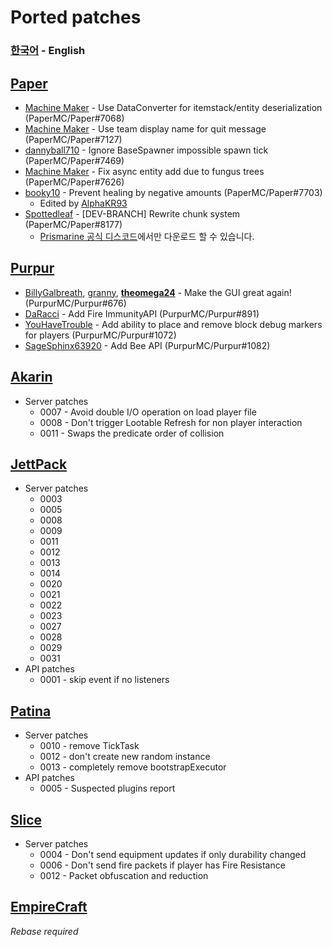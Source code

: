 # Ported patches
### [한국어](portedPatches_KOR.md) - **English**

## [Paper](https://github.com/PaperMC/Paper)
- [Machine Maker](https://github.com/Machine-Maker) - Use DataConverter for itemstack/entity deserialization (PaperMC/Paper#7068)
- [Machine Maker](https://github.com/Machine-Maker) - Use team display name for quit message (PaperMC/Paper#7127)
- [dannyball710](https://github.com/dannyball710) - Ignore BaseSpawner impossible spawn tick (PaperMC/Paper#7469)
- [Machine Maker](https://github.com/Machine-Maker) - Fix async entity add due to fungus trees (PaperMC/Paper#7626)
- [booky10](https://github.com/booky10) - Prevent healing by negative amounts (PaperMC/Paper#7703)
   - Edited by [AlphaKR93](https://github.com/AlphaKR93)
- [Spottedleaf](https://github.com/Spottedleaf) - \[DEV-BRANCH\] Rewrite chunk system (PaperMC/Paper#8177)
   - [Prismarine 공식 디스코드](https://discord.gg/kkqMSEVVxN)에서만 다운로드 할 수 있습니다.

## [Purpur](https://github.com/PurpurMC/Purpur)
- [BillyGalbreath](https://github.com/BillyGalbreath), [granny](https://github.com/granny), **[theomega24](https://github.com/theomega24)** - Make the GUI great again! (PurpurMC/Purpur#676)
- [DaRacci](https://github.com/DaRacci) - Add Fire ImmunityAPI (PurpurMC/Purpur#891)
- [YouHaveTrouble](https://github.com/YouHaveTrouble) - Add ability to place and remove block debug markers for players (PurpurMC/Purpur#1072)
- [SageSphinx63920](https://github.com/SageSphinx63920) - Add Bee API (PurpurMC/Purpur#1082)

## [Akarin](https://github.com/Akarin-project/Akarin)
- Server patches
   - 0007 - Avoid double I/O operation on load player file
   - 0008 - Don't trigger Lootable Refresh for non player interaction
   - 0011 - Swaps the predicate order of collision

## [JettPack](https://gitlab.com/Titaniumtown/JettPack)
- Server patches
   - 0003
   - 0005
   - 0008
   - 0009
   - 0011
   - 0012
   - 0013
   - 0014
   - 0020
   - 0021
   - 0022
   - 0023
   - 0027
   - 0028
   - 0029
   - 0031
- API patches
   - 0001 - skip event if no listeners

## [Patina](https://github.com/PatinaMC/Patina)
- Server patches
   - 0010 - remove TickTask
   - 0012 - don't create new random instance
   - 0013 - completely remove bootstrapExecutor
- API patches
   - 0005 - Suspected plugins report

## [Slice](https://github.com/Cryptite/Slice)
- Server patches
   - 0004 - Don't send equipment updates if only durability changed
   - 0006 - Don't send fire packets if player has Fire Resistance
   - 0012 - Packet obfuscation and reduction

## [EmpireCraft](https://github.com/starlis/EmpireCraft)
_Rebase required_